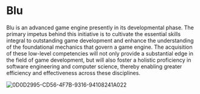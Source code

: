 # Blu
Blu is an advanced game engine presently in its developmental phase. The primary impetus behind this initiative is to cultivate the essential skills integral to outstanding game development and enhance the understanding of the foundational mechanics that govern a game engine. The acquisition of these low-level competencies will not only provide a substantial edge in the field of game development, but will also foster a holistic proficiency in software engineering and computer science, thereby enabling greater efficiency and effectiveness across these disciplines.

![0D0D2995-CD56-4F7B-9316-94108241A022](https://github.com/BilliamsFluster/Blu/assets/50932749/783be712-06f2-4594-85a3-c47c17b4fd0b)

